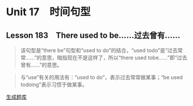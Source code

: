 ﻿ # Unit 17　时间句型
 ## Lesson 183　There used to be……过去曾有……
 
> 该句型是“there be”句型和“used to do”的结合，“used todo”是“过去常常……”的意思，暗指现在不是这样了，所以“there used tobe……”即“过去曾有……”的意思。

> 与“use”有关的用法有：“used to do”，表示过去常常做某事；“be used todoing”表示习惯于做某事。


 [生成题库](./sentence/f183.json)